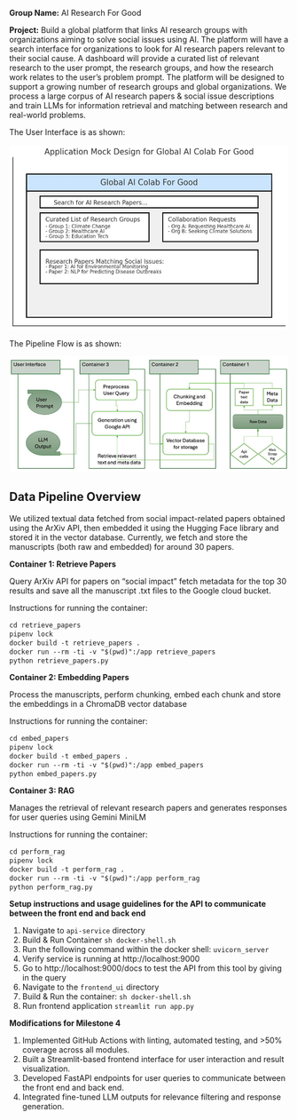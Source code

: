 **Group Name:** AI Research For Good

**Project:** Build a global platform that links AI research groups with organizations aiming to solve social issues using AI. The platform will have a search interface for organizations to look for AI research papers relevant to their social cause. A dashboard will provide a curated list of relevant research to the user prompt, the research groups, and how the research work relates to the user’s problem prompt. The platform will be designed to support a growing number of research groups and global organizations. We process a large corpus of AI research papers & social issue descriptions and train LLMs for information retrieval and matching between research and real-world problems.

The User Interface is as shown:

<img src="references/UI.jpeg"  width="800">


The Pipeline Flow is as shown:

<img src="references/Flowchart.jpeg"  width="800">

## Data Pipeline Overview

We utilized textual data fetched from social impact-related papers obtained using the ArXiv API, then embedded it using the Hugging Face library and stored it in the vector database. Currently, we fetch and store the manuscripts (both raw and embedded) for around 30 papers.

**Container 1: Retrieve Papers**

Query ArXiv API for papers on “social impact” fetch metadata for the top 30 results and save all the manuscript .txt files to the Google cloud bucket.

Instructions for running the container:
```
cd retrieve_papers
pipenv lock
docker build -t retrieve_papers .
docker run --rm -ti -v "$(pwd)":/app retrieve_papers
python retrieve_papers.py
```

**Container 2: Embedding Papers**

Process the manuscripts, perform chunking, embed each chunk and store the embeddings in a ChromaDB vector database

Instructions for running the container:
```
cd embed_papers
pipenv lock
docker build -t embed_papers .
docker run --rm -ti -v "$(pwd)":/app embed_papers
python embed_papers.py
```

**Container 3: RAG**

Manages the retrieval of relevant research papers and generates responses for user queries using Gemini MiniLM

Instructions for running the container:
```
cd perform_rag
pipenv lock
docker build -t perform_rag .
docker run --rm -ti -v "$(pwd)":/app perform_rag
python perform_rag.py
```
**Setup instructions and usage guidelines for the API to communicate between the front end and back end**

1. Navigate to ```api-service``` directory
2. Build & Run Container
```sh docker-shell.sh```
3. Run the following command within the docker shell:
```uvicorn_server```
4. Verify service is running at http://localhost:9000
5. Go to http://localhost:9000/docs to test the API from this tool by giving in the query
6. Navigate to the ```frontend_ui``` directory 
7. Build & Run the container:
```sh docker-shell.sh```
8. Run frontend application
```streamlit run app.py```

**Modifications for Milestone 4**
1. Implemented GitHub Actions with linting, automated testing, and >50% coverage across all modules.  
2. Built a Streamlit-based frontend interface for user interaction and result visualization.
3. Developed FastAPI endpoints for user queries to communicate between the front end and back end.
5. Integrated fine-tuned LLM outputs for relevance filtering and response generation.
